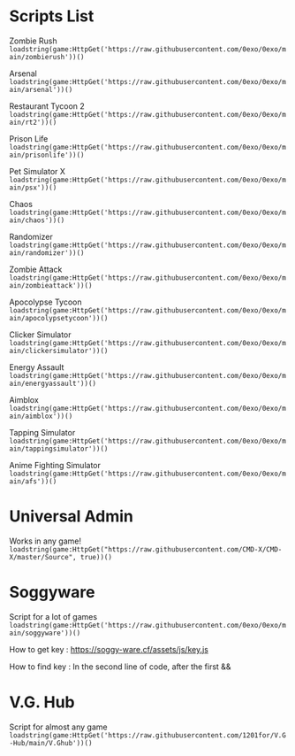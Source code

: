 # Scripts List

Zombie Rush
```loadstring(game:HttpGet('https://raw.githubusercontent.com/0exo/0exo/main/zombierush'))()```

Arsenal
```loadstring(game:HttpGet('https://raw.githubusercontent.com/0exo/0exo/main/arsenal'))()```

Restaurant Tycoon 2
```loadstring(game:HttpGet('https://raw.githubusercontent.com/0exo/0exo/main/rt2'))()```

Prison Life
```loadstring(game:HttpGet('https://raw.githubusercontent.com/0exo/0exo/main/prisonlife'))()```

Pet Simulator X
```loadstring(game:HttpGet('https://raw.githubusercontent.com/0exo/0exo/main/psx'))()```

Chaos
```loadstring(game:HttpGet('https://raw.githubusercontent.com/0exo/0exo/main/chaos'))()```

Randomizer
```loadstring(game:HttpGet('https://raw.githubusercontent.com/0exo/0exo/main/randomizer'))()```

Zombie Attack
```loadstring(game:HttpGet('https://raw.githubusercontent.com/0exo/0exo/main/zombieattack'))()```

Apocolypse Tycoon
```loadstring(game:HttpGet('https://raw.githubusercontent.com/0exo/0exo/main/apocolypsetycoon'))()```

Clicker Simulator
```loadstring(game:HttpGet('https://raw.githubusercontent.com/0exo/0exo/main/clickersimulator'))()```

Energy Assault
```loadstring(game:HttpGet('https://raw.githubusercontent.com/0exo/0exo/main/energyassault'))()```

Aimblox
```loadstring(game:HttpGet('https://raw.githubusercontent.com/0exo/0exo/main/aimblox'))()```

Tapping Simulator
```loadstring(game:HttpGet('https://raw.githubusercontent.com/0exo/0exo/main/tappingsimulator'))()```

Anime Fighting Simulator
```loadstring(game:HttpGet('https://raw.githubusercontent.com/0exo/0exo/main/afs'))()```

# Universal Admin

Works in any game! ```loadstring(game:HttpGet("https://raw.githubusercontent.com/CMD-X/CMD-X/master/Source", true))()```

# Soggyware
Script for a lot of games
```loadstring(game:HttpGet('https://raw.githubusercontent.com/0exo/0exo/main/soggyware'))()```

How to get key : https://soggy-ware.cf/assets/js/key.js

How to find key : In the second line of code, after the first &&

# V.G. Hub
Script for almost any game
```loadstring(game:HttpGet('https://raw.githubusercontent.com/1201for/V.G-Hub/main/V.Ghub'))()```
